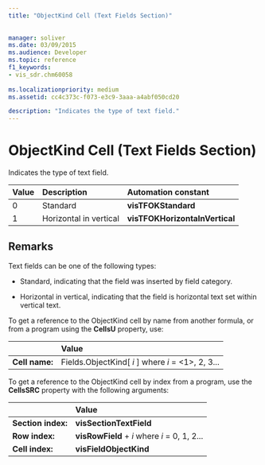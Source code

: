 ```yaml
---
title: "ObjectKind Cell (Text Fields Section)"
 
 
manager: soliver
ms.date: 03/09/2015
ms.audience: Developer
ms.topic: reference
f1_keywords:
- vis_sdr.chm60058
 
ms.localizationpriority: medium
ms.assetid: cc4c373c-f073-e3c9-3aaa-a4abf050cd20

description: "Indicates the type of text field."
---
```


# ObjectKind Cell (Text Fields Section)

Indicates the type of text field.
  
|**Value**|**Description**|**Automation constant**|
|:-----|:-----|:-----|
| 0  <br/> | Standard  <br/> |**visTFOKStandard** <br/> |
| 1  <br/> |Horizontal in vertical  <br/> |**visTFOKHorizontaInVertical** <br/> |
   
## Remarks

Text fields can be one of the following types:
  
- Standard, indicating that the field was inserted by field category.
    
- Horizontal in vertical, indicating that the field is horizontal text set within vertical text.
    
To get a reference to the ObjectKind cell by name from another formula, or from a program using the **CellsU** property, use: 
  
||Value |
|:-----|:-----|
| **Cell name:**  <br/> | Fields.ObjectKind[  *i*  ]            where  *i*  = <1>, 2, 3... |
   
To get a reference to the ObjectKind cell by index from a program, use the **CellsSRC** property with the following arguments: 
  
||Value |
|:-----|:-----|
| **Section index:**  <br/> |**visSectionTextField** <br/> |
| **Row index:**  <br/> |**visRowField** +  *i*            where  *i*  = 0, 1, 2... |
| **Cell index:**  <br/> |**visFieldObjectKind** <br/> |
   

